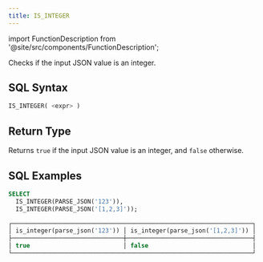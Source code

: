 ```yaml
---
title: IS_INTEGER
---
```

import FunctionDescription from '@site/src/components/FunctionDescription';

<FunctionDescription description="Introduced or updated: v1.2.368"/>

Checks if the input JSON value is an integer.

## SQL Syntax

```sql
IS_INTEGER( <expr> )
```

## Return Type

Returns `true` if the input JSON value is an integer, and `false` otherwise.

## SQL Examples

```sql
SELECT
  IS_INTEGER(PARSE_JSON('123')),
  IS_INTEGER(PARSE_JSON('[1,2,3]'));

┌───────────────────────────────────────────────────────────────────┐
│ is_integer(parse_json('123')) │ is_integer(parse_json('[1,2,3]')) │
├───────────────────────────────┼───────────────────────────────────┤
│ true                          │ false                             │
└───────────────────────────────────────────────────────────────────┘
```